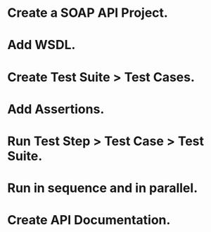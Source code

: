 # Create a SOAP API Project.
# Add WSDL.
# Create Test Suite > Test Cases.
# Add Assertions.
# Run Test Step > Test Case > Test Suite.
# Run in sequence and in parallel.
# Create API Documentation.
